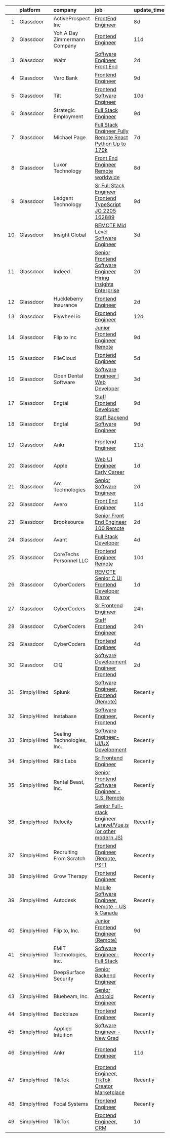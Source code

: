 

|    | platform    | company                         | job                                                                                                                                                                                                                                                                                                                                                                                                                                                                                                                                                                                                                                                                                                                                                                                                                                                                                                                                                                                                                                                                                                                                                                                                                                                                                                                                                                                                                                                                                      | update_time   | location                      |
|---:|:------------|:--------------------------------|:-----------------------------------------------------------------------------------------------------------------------------------------------------------------------------------------------------------------------------------------------------------------------------------------------------------------------------------------------------------------------------------------------------------------------------------------------------------------------------------------------------------------------------------------------------------------------------------------------------------------------------------------------------------------------------------------------------------------------------------------------------------------------------------------------------------------------------------------------------------------------------------------------------------------------------------------------------------------------------------------------------------------------------------------------------------------------------------------------------------------------------------------------------------------------------------------------------------------------------------------------------------------------------------------------------------------------------------------------------------------------------------------------------------------------------------------------------------------------------------------|:--------------|:------------------------------|
|  1 | Glassdoor   | ActiveProspect  Inc             | [FrontEnd Engineer](https://www.glassdoor.com/partner/jobListing.htm?pos=123&ao=1136043&s=58&guid=0000018132a50777b9035353844ac6fc&src=GD_JOB_AD&t=SR&vt=w&ea=1&cs=1_63c191d3&cb=1654412085570&jobListingId=1007899685106&jrtk=3-0-1g4paa1tbq0vn801-1g4paa1tphara800-59c02ae1c22f33f2-)                                                                                                                                                                                                                                                                                                                                                                                                                                                                                                                                                                                                                                                                                                                                                                                                                                                                                                                                                                                                                                                                                                                                                                                                  | 8d            | Remote                        |
|  2 | Glassdoor   | Yoh  A Day   Zimmermann Company | [Frontend Engineer](https://www.glassdoor.com/partner/jobListing.htm?pos=101&ao=1110586&s=58&guid=0000018132a50777b9035353844ac6fc&src=GD_JOB_AD&t=SR&vt=w&cs=1_a675b6d8&cb=1654412085566&jobListingId=1007890410247&cpc=EE119509A2DB00C7&jrtk=3-0-1g4paa1tbq0vn801-1g4paa1tphara800-cdabd7b5c9443b8c--6NYlbfkN0Ae6Qmv8rNb3d5rEsMPL_plhvilYeiJERi7JqghURwQ9XIhdLOjSjG7egc3uUstyCQYzHEQ5XmtNPtWnHS-asC21DlRgbV0mfrWq-U4I-NuPwf3H6EpQw8Wk7_29akaQ8Ycb4XCRI4oPKsQ3ZMvKwgCh0ZVHEcCv2RFs6UWMowc21TUomQfA4z8VHmRaYVejvx3HHrS9REA4DFt7wXKnLY63aBo633BdbA2pOp2449_mCyTuaIJky6667O3AcssFRu0HZkPqqwLEXz1rnxjjvtyNn-quYMXgUsQT2xHqVUqBhLkD-J4aCXm03bXG8abozVrQ8LUPJ-3-4hXMrq8jRnve8AUla57i2CDkYAIRVJyQBkrYlE7jKbQOCQs_4i-ZXWzpMPK0lU09EAfL959wD0JUG8yaXOI61Xef-3Y-vFmyL6OnY3N4FfMrAj8QznO5jv6fvS905WXPLJ0xunhGhC9ySmggEz6WIc-DKFQex61os_DyZQAEu5-)                                                                                                                                                                                                                                                                                                                                                                                                                                                                                                                                                                                                                                                  | 11d           | Mountain View, CA             |
|  3 | Glassdoor   | Waitr                           | [Software Engineer  Front End ](https://www.glassdoor.com/partner/jobListing.htm?pos=130&ao=1136043&s=58&guid=0000018132a50777b9035353844ac6fc&src=GD_JOB_AD&t=SR&vt=w&ea=1&cs=1_93242fbc&cb=1654412085571&jobListingId=1007914488745&jrtk=3-0-1g4paa1tbq0vn801-1g4paa1tphara800-fdf0c87488e604a0-)                                                                                                                                                                                                                                                                                                                                                                                                                                                                                                                                                                                                                                                                                                                                                                                                                                                                                                                                                                                                                                                                                                                                                                                      | 2d            | Remote                        |
|  4 | Glassdoor   | Varo Bank                       | [Frontend Engineer](https://www.glassdoor.com/partner/jobListing.htm?pos=125&ao=1136043&s=58&guid=0000018132a50777b9035353844ac6fc&src=GD_JOB_AD&t=SR&vt=w&ea=1&cs=1_3b1729c1&cb=1654412085570&jobListingId=1007896005203&jrtk=3-0-1g4paa1tbq0vn801-1g4paa1tphara800-4d8f868726e6cd9f-)                                                                                                                                                                                                                                                                                                                                                                                                                                                                                                                                                                                                                                                                                                                                                                                                                                                                                                                                                                                                                                                                                                                                                                                                  | 9d            | Remote                        |
|  5 | Glassdoor   | Tilt                            | [Frontend Software Engineer](https://www.glassdoor.com/partner/jobListing.htm?pos=128&ao=1136043&s=58&guid=0000018132a50777b9035353844ac6fc&src=GD_JOB_AD&t=SR&vt=w&cs=1_af6506a0&cb=1654412085570&jobListingId=1007892621035&jrtk=3-0-1g4paa1tbq0vn801-1g4paa1tphara800-593c57b0de57d19d-)                                                                                                                                                                                                                                                                                                                                                                                                                                                                                                                                                                                                                                                                                                                                                                                                                                                                                                                                                                                                                                                                                                                                                                                              | 10d           | Remote                        |
|  6 | Glassdoor   | Strategic Employment            | [Full Stack Engineer](https://www.glassdoor.com/partner/jobListing.htm?pos=104&ao=1110586&s=58&guid=0000018132a50777b9035353844ac6fc&src=GD_JOB_AD&t=SR&vt=w&ea=1&cs=1_76a21afb&cb=1654412085567&jobListingId=1007895992253&cpc=9952A63AB06E78AD&jrtk=3-0-1g4paa1tbq0vn801-1g4paa1tphara800-ecacca16d95da1c8--6NYlbfkN0AmJvK-kzliX9ngpBL6C213C44xp_nCN00t5xNVdbFNqFD-6lPxeDr1CCZGNGSSTfZLXzl6qaAAQqwYqV6VaInT1fjRTsOP0Mc7VVQVUiQQCaqccLytBdZxqL6aMFB75TI-BtHDW1Anrf02MbKSmcnxepHkok4tx9ZawU76FUTGug8NTzBmw5HJx9XiDKoir48OU2C4jxOhLGPuitKQ0W2ZK4r1BHLXnnyJzIiL2OY-xYUZULvLJTyBPEaFAsjyAYHFU1PaMnraH_Spdw-rHn9OuaULc9hhhqJ_1uxtLYbYyeJ4HJAzplRyuRDVcS5W3wxA0bm5zwP_cC0nvXQ5PY-z6xZVPXMJGio1woschxzw4IQmoZeO3NT4awx18Fpmx0h45t-aC0FNoJrCl7kbQ4nKSVXS1TSCSKFStwMul4dDEQ9ZmpH6mzINfbVmj4IOGwIBB7cVej-HBIlvm5b556L1smfOT09_eaFJuZEcGR3sG0KVBxCKnHyaoH7tTfQ45CM%3D)                                                                                                                                                                                                                                                                                                                                                                                                                                                                                                                                                                                                                             | 9d            | Remote                        |
|  7 | Glassdoor   | Michael Page                    | [Full Stack Engineer  Fully Remote  React  Python  Up to  170k](https://www.glassdoor.com/partner/jobListing.htm?pos=114&ao=1110586&s=58&guid=0000018132a50777b9035353844ac6fc&src=GD_JOB_AD&t=SR&vt=w&ea=1&cs=1_8dce79cb&cb=1654412085569&jobListingId=1007899981234&cpc=0FE1F5EA2BC84A01&jrtk=3-0-1g4paa1tbq0vn801-1g4paa1tphara800-b008be55463bacb6--6NYlbfkN0BR3ykMnr3Vw97HK5IC0i9Uo32NXohanwqRY-CI8z69bl4xOa6Yve6w4x8Rf9t5B-WHKRUwFrZP8kf2LPhBvH19HV42Nelh5cGjaLzDpXYVe7vIJHq4xWiibON2I9ff30cY7GkCr0B969F9Acq51ieezDn43Sdu6oGL1Z0ggcorr0AjFDqai95txj3wlPP24mCGSRkg_fpfaNxs6PSLO3f-IkUeCCmvFqeFmNiu8stzKZRDdQufrU8Cgy6iFSn-66Q8DxWtTexYgstOXnmaZvvvFKrFlbo6MCyCwu74GK4UBWkPoQfGvEG9vA6tfnfLKuw1zX5lr3s7udRGkVVZ4-JrxsegkmW0Yiaid_O7ZNbvvi0EIj49ndJw9WFvVFTEudNS310wXtakluPadXOw5lPU-GQhCq1x_cGGCvkjCM1txK0D8CN74BBy_zsV8le4ooa2gAHg9cWvI2LpVe2KQWrOqK3LFozprJ1-zPizDED5UURgj-vSnMtZrJBQC_HZ53cYf-gaO41kscWqFBGA4v7pcJ1FB_oBYpZXq7N0lRoe97n50Q63z5kwXMoggLPOsb8oVCceDoASsUTtQekYSknLPTXR5zlkGpSgHPDkOl_6j-krUbnxCJ8o2cTaKagq_cM-ymqtS3y1G23q8UUJvTBGqAIeNTaxFk-vnG7hT_Ao_1y3UT_ePF_VC6MK0VZhSC4uVhVzsQrbzqghrWbIDYmfQhgaKq0G_j68DLSIN0WOFZIn4cz9bPtPlu6JbQq3ZYoe4Skga5b1Y7GfF2pkSU2-Tx3DPJYfg1ibNDIXyiscL9i1GZ_wEEs3BrSeDRgh0XSSEKLFm4IILOyigAMJ58_HJV2L51_XwXnqWP22FC-TsSedSSx_KiO3-s_kFxWB_UC3l4DAi86EAoWt9nW6uZYJ6HxabnuovThCdv4DttMH7uQnT4YAmzyWkcHT7iw_lgv5omKeDZNCc5q8j_S28-6NF4ZCztym6fr239kAK_de11dQneksBUp2oyiM6pj_1izX59pkpmDtXEHZNwb3A7SQ1xjVgeO95ivd-i58suL_zr8Jp0fvdZq-) | 7d            | Boston, MA                    |
|  8 | Glassdoor   | Luxor Technology                | [Front End Engineer   Remote  worldwide](https://www.glassdoor.com/partner/jobListing.htm?pos=120&ao=1110586&s=58&guid=0000018132a50777b9035353844ac6fc&src=GD_JOB_AD&t=SR&vt=w&cs=1_6480198a&cb=1654412085569&jobListingId=1007898706768&cpc=6FC5BA77C9A4CD78&jrtk=3-0-1g4paa1tbq0vn801-1g4paa1tphara800-af3b78477e6e415b--6NYlbfkN0D0ff9e8Lfwlpl5zGbQmpn59AL71QmFd7VKOAnfyjZzp5sdngV8WPgYe0dov1m7Y2nfEVCrpCjpGuCp4eKgFjJKcoPv41YVYhFHLjqkSdSVmmxNGh2NdIIKiCw2BP_SGfqc7-j1JAK-DGW-Om4kuJ-zYKL121U6U2Ooeo6zoHauLvNC4N9EJ-Gqj44nT4o1qQxetDonbPb94t1ntO-i52u0iTb62xRHw4YKAneCCYXDU25WM13wbvBUgHgQDAI6Ttfm8-Y6F2A-mc4O1oOTWmG0ayyoMXoJ13QNkg0OeGkTv8mmjmINXIPg21RstcnyUwtX9GrPV6MLpwvofM9ma7R7G-k4AxRIQCRANZXzgZ6AR-JSqCEWNiqtWrhTyrzHXNW4E-e_NHpKwqL2EIHV9OoHrOd7l9HCjXKzG0hLFDp1aNrGex-ppYR-SWv1B2TvHKrj3PJAJ_OyPcs5e98guFrNUX97F4sOcP8%3D)                                                                                                                                                                                                                                                                                                                                                                                                                                                                                                                                                                                                                                               | 8d            | Seattle, WA                   |
|  9 | Glassdoor   | Ledgent Technology              | [Sr Full Stack Engineer   Frontend   TypeScript    JO 2205 162889 ](https://www.glassdoor.com/partner/jobListing.htm?pos=117&ao=1110586&s=58&guid=0000018132a50777b9035353844ac6fc&src=GD_JOB_AD&t=SR&vt=w&cs=1_1dcccb79&cb=1654412085569&jobListingId=1007896019402&cpc=FD1C1DA32C38CFA7&jrtk=3-0-1g4paa1tbq0vn801-1g4paa1tphara800-0094c492417deb93--6NYlbfkN0BhfrGGbcblirJ0_oD-V1jJ9SBvie1turFDKTAe6KCgNxcglQf_GDNs19Mxti6n_SomZBeVtJLAEyB-LXZLMRP-gruAUIwUdkPDU_9rSi1DZjgkrp4fVR2uFb_h6dHEwpuGP8p1TyvVAzfUG-2L5cPLVoqCJx7VsvOFmqDODnaKz-hCEU6Kw0RTEv6RKe2TbeaRx5w4XFWTyOv1-AJk-cr2bAcLYu9xve779Fb1_1SvHo99BEYzfqw8MK9hiGjAPSPrO7xLQcWSgoo275pWGcDye-AoJDtHaPYVa5jShZ7AD12jkGljpQ4zBs2zJTTGISHIIXxJSQjQ0bDsZntZMi6uJl7uUMgMbrX_IjNYNItrBAGob8lgRAPdwR6pfppjRrfCC9fV00IAp5IouRNNsMQz24diyCbEuWS2U9NgTzBjvW9pifJtnzFuRTEzBWWLo1OSEwvMVg8Ny9BHsEmxNKjYxrCzPj-vKHi3ukjNunX2SOiJREK_jJPh-A9KoUJcwYhKt5hCxBYta9Lu51ItAh55fKB-z-DyVl5PXGrtaeG9YSZc5nWW6mk-HV1ds1MjYp3-UP4JAL3UD9fGbTjCbvQkvwjB5Ha6-CHzTH8Gs5NBdSh9pOe4m7IsycQYe4EgmWuT7hrLtRecnRIb3GGWbMdHh6JzHpCX-cn355KtVK3nZcQa1z8jUnlkZl0jUpln3_A%3D)                                                                                                                                                                                                                                                                                                                                                                                    | 9d            | Irvine, CA                    |
| 10 | Glassdoor   | Insight Global                  | [REMOTE Mid Level Software Engineer](https://www.glassdoor.com/partner/jobListing.htm?pos=118&ao=1110586&s=58&guid=0000018132a50777b9035353844ac6fc&src=GD_JOB_AD&t=SR&vt=w&ea=1&cs=1_ca3d1fc0&cb=1654412085569&jobListingId=1007909331941&cpc=AC285F3A3ECA6BB0&jrtk=3-0-1g4paa1tbq0vn801-1g4paa1tphara800-b7dd984bd5d48eb8--6NYlbfkN0BKkHZu3wF05EeDimN_p6sYpKCMArvwa95YdH7UpkaBCu2g2OpkFKmYupHC6ru09IPJgEHFCM_7Tw_kgeU_8LG6BepXXt1tFqippS0sYcPdR-KwhWpfsqmKO9yAYNVE3UM1rnue--B4BzP4NusXAOzDvaCcUtMuuFHAkuIEOnoPNtGuOJQclWXUXrumHWL84PGOC6CZdADwN92Mlb7BFckL0EmqqH_CWWA-pRAvIlO22_6_8iCNXMVrc8MQmATPSuxELqxpSrQAZ3e7ylO9A-ft5SHV5sRIvE_TN-T3ee1XJqsVvSPDUtxGH5tzj3R3Ry12KltwLrBqM2_HbMBvQ2IdB0A1F7ZySnP5MuOEpzk6is51V7KK1fjlwK3j3QanfpH--fB-xLWQL4nX5EqEicldAp8JPi9A7sVEPw9UMvtmwJ1TES0c1RfC_7vHH4st4-kPkvUcDJZfwtTLWY2uPaynU3kYpqm1dq58V7oGgnsleXqh0Hr74zOPGWPFPnc8q3mIzfNxwFew9w%3D%3D)                                                                                                                                                                                                                                                                                                                                                                                                                                                                                                                                                                                                | 3d            | Remote                        |
| 11 | Glassdoor   | Indeed                          | [Senior Frontend Software Engineer  Hiring Insights   Enterprise](https://www.glassdoor.com/partner/jobListing.htm?pos=102&ao=1110586&s=58&guid=0000018132a50777b9035353844ac6fc&src=GD_JOB_AD&t=SR&vt=w&cs=1_2be4eec9&cb=1654412085567&jobListingId=1007914193710&cpc=C17E88BEEFAF6676&jrtk=3-0-1g4paa1tbq0vn801-1g4paa1tphara800-601967a0fedcf26a--6NYlbfkN0CiRNM7CVr8YueLFKlzwbFWI0o7IjV438l4sVrvKZ0flpURU_mqoI8E-VxPfg2eTCEQlqrYmweRB2nUyRnuyR_4Gn6Njfq7Uqo_33Yj0AaxlrpcFhRKm3ToVP4-MF4tKya9NymsEtKgcLSyuoTgUi5GZrXg52C7BV4cjBj5B3fUs05hCnLIqO4PL24g8n7ySd79sngSKr8lCNI0w0hAmdzRf68Is4C2ZiG7o-5U-KIV99k4yFJd5EMf8UDhMmLCx62vuawWmauJP4N1PG6qJAzyRU3B5XexwswA1CFZPpQkO928iADTYLumH645Lx2NbO99CpQ8nGbOY95KGA7hpfrGZS7cOP_pA626zv_QWQ1wJSLpnGWley81BcVe0N374l2j4Oc54IIUAFwVYOA_ZuILbK3WWzPhZr2iGVjYJf0aH7z-IkXxSsDXzCRYN-S7TVk1hVTH14s7_wK-YxJXFGv8bV0FEzdS1uS4XlZVcFOWUwiBHyCXXmrwkZ21nqtBu1NkiB7EnBGstVqN6fjmcPeu)                                                                                                                                                                                                                                                                                                                                                                                                                                                                                                                                                                    | 2d            | Austin, TX                    |
| 12 | Glassdoor   | Huckleberry Insurance           | [Frontend Engineer](https://www.glassdoor.com/partner/jobListing.htm?pos=129&ao=1136043&s=58&guid=0000018132a50777b9035353844ac6fc&src=GD_JOB_AD&t=SR&vt=w&cs=1_7aac26ed&cb=1654412085570&jobListingId=1007912993502&jrtk=3-0-1g4paa1tbq0vn801-1g4paa1tphara800-f336af2a8b4c4b0f-)                                                                                                                                                                                                                                                                                                                                                                                                                                                                                                                                                                                                                                                                                                                                                                                                                                                                                                                                                                                                                                                                                                                                                                                                       | 2d            | Remote                        |
| 13 | Glassdoor   | Flywheel io                     | [Frontend Engineer](https://www.glassdoor.com/partner/jobListing.htm?pos=124&ao=1136043&s=58&guid=0000018132a50777b9035353844ac6fc&src=GD_JOB_AD&t=SR&vt=w&cs=1_68fd8d2d&cb=1654412085570&jobListingId=1007887127689&jrtk=3-0-1g4paa1tbq0vn801-1g4paa1tphara800-f27308d8f14feb74-)                                                                                                                                                                                                                                                                                                                                                                                                                                                                                                                                                                                                                                                                                                                                                                                                                                                                                                                                                                                                                                                                                                                                                                                                       | 12d           | Remote                        |
| 14 | Glassdoor   | Flip to  Inc                    | [Junior Frontend Engineer  Remote ](https://www.glassdoor.com/partner/jobListing.htm?pos=121&ao=1136043&s=58&guid=0000018132a50777b9035353844ac6fc&src=GD_JOB_AD&t=SR&vt=w&ea=1&cs=1_50d1aa84&cb=1654412085569&jobListingId=1007894972720&jrtk=3-0-1g4paa1tbq0vn801-1g4paa1tphara800-e803ee86b04695fd-)                                                                                                                                                                                                                                                                                                                                                                                                                                                                                                                                                                                                                                                                                                                                                                                                                                                                                                                                                                                                                                                                                                                                                                                  | 9d            | Remote                        |
| 15 | Glassdoor   | FileCloud                       | [Frontend Engineer](https://www.glassdoor.com/partner/jobListing.htm?pos=122&ao=1136043&s=58&guid=0000018132a50777b9035353844ac6fc&src=GD_JOB_AD&t=SR&vt=w&cs=1_6671c03f&cb=1654412085569&jobListingId=1007903863705&jrtk=3-0-1g4paa1tbq0vn801-1g4paa1tphara800-99bd0a61732e32d1-)                                                                                                                                                                                                                                                                                                                                                                                                                                                                                                                                                                                                                                                                                                                                                                                                                                                                                                                                                                                                                                                                                                                                                                                                       | 5d            | Remote                        |
| 16 | Glassdoor   | Open Dental Software            | [Software Engineer I  Web Developer ](https://www.glassdoor.com/partner/jobListing.htm?pos=103&ao=1110586&s=58&guid=0000018132a50777b9035353844ac6fc&src=GD_JOB_AD&t=SR&vt=w&ea=1&cs=1_35adc4c7&cb=1654412085567&jobListingId=1007910261628&cpc=03F67E1B243A1AE3&jrtk=3-0-1g4paa1tbq0vn801-1g4paa1tphara800-3046ef358605a70d--6NYlbfkN0AKPWZsiSsGVsCbCuz671PqLeCoc4zvkJCuGTk5psuLhbXQg7Ab3wQSXKtb550zzmgEhYvg6VpgsnDDp4ArxACBJSC6qIJmB2VJKHffYwefpDfkP0m-70mLLPj9mrJ64nSV3_vKK5eTK5uySR6I_9A5mlbyZ4PQ6rk1jvGrPZlC7AJ8hBzQZSey7wicwAk8_ggg-ZIoZJWN33Sl-CEs9uFATEqy1VVueNz6EK_siaWYF5yoikj5yF6WqUe4d6IJ1OlJH-IfsCyb5oJGsmvxwQ4EPfy4VP4Zwcae1nBWQk94Ij1tyzIJNQQkYei5mEcu3L49h8Cb5otbJTcgvnen_Eh8c5-wgTI4EjDRZ71FlY6S_LVc-KVJ1qz_iAnkeTFqsqaHMz8yAeD32DZBOQioBE3iXUJiVkh9D8uhwHWhvE7GAJBluuw-ii-fnOC-vPSeKzfl1de6_pwOiuNFyH6NEEOmeMYkGU8yHtj5TuLuGr1ptjPI_tSuTRyP4AFfNeSfXDus6_cOdHyxG_5S2CL0AWqaYrFmorNyN8s%3D)                                                                                                                                                                                                                                                                                                                                                                                                                                                                                                                                                                             | 3d            | Salem, OR                     |
| 17 | Glassdoor   | Engtal                          | [Staff Frontend Developer](https://www.glassdoor.com/partner/jobListing.htm?pos=113&ao=1110586&s=58&guid=0000018132a50777b9035353844ac6fc&src=GD_JOB_AD&t=SR&vt=w&ea=1&cs=1_e334a3da&cb=1654412085569&jobListingId=1007895583732&cpc=C4A69CCDBB3B9599&jrtk=3-0-1g4paa1tbq0vn801-1g4paa1tphara800-07e1ce09b08593ae--6NYlbfkN0B7Z8t6fEMDh_BTkcJVPNJicKvZQEBTy5HSwyHa20ewqmyfWNXjNsfvmtdqiCQm-ExqX95UGlPwKTpQByrq7gZYB3yl5xrtdWHE9GhcZz4BjYdyMuZLIDpG0991FBHeGVzBpFBwXN5c4zAe8b47hbNNlEN-vu4PMMIP9z8YjrxI4vIwUZWKRKGLwlaQ3_gaVEb7RJVVva7Dq6pWP6H6jnhLVFhFGx3BRqYz6CbR4r3oGn30AIqn-iGiaS5iyhf41jKwm6leCbbSuPOvVXSNZTrTyqXvG2CHRQYL9GdqN9lberJnzAbSALAXAv4bw6-8PoR6z-j3--DmMhlOnlzvUOkPh_e-RwlKwNwO7tC8r_Yd5pubEqvkEYBzEcLcXtb5M9tDO76YKFMmC4HywFwksoKSKHBqjAyGbiHwDrzED2dK7u_ZWomjsFVcXPWQMITI7hbmZaClxhwkKQpNxJYtjaLl9lxl0doCqWiNAdfjcfADpPNkTGXMaXM4GKhvxt9W2i8%3D)                                                                                                                                                                                                                                                                                                                                                                                                                                                                                                                                                                                                                        | 9d            | Remote                        |
| 18 | Glassdoor   | Engtal                          | [Staff Backend Software Engineer](https://www.glassdoor.com/partner/jobListing.htm?pos=115&ao=1110586&s=58&guid=0000018132a50777b9035353844ac6fc&src=GD_JOB_AD&t=SR&vt=w&ea=1&cs=1_76b1c25f&cb=1654412085569&jobListingId=1007896431507&cpc=1CBFC3E34E2A31FF&jrtk=3-0-1g4paa1tbq0vn801-1g4paa1tphara800-5b6c26e44825e38b--6NYlbfkN0B7Z8t6fEMDh_BTkcJVPNJicKvZQEBTy5HSwyHa20ewqmyfWNXjNsfvmtdqiCQm-EwqN_oxMGLMFKmjnUsA6YTTjve82gYVn__EcXvIBcvrEs_plV7NhLTGNaEiumxPxCs32U_tkGkH3DrKds7Ehjyuqv9BxTaR0tut7YsidhuezWmS9eND00yOj5cPTp0R9HwOGN9269cAI1LspPREzs9JRxIt5miTZIejiU18UBLURI8eqNaC59rNJ05tXaj7NPiTG2aDXaqYj-TlXlvMa7y2pKNs_U0lFPg7xmYxV8sZG9ZjlaNWL8sYqV4BOmmRQZbX5WMN9Wy_womjCzEr1gAWs58RSy8dF3xOVUoZ_fl0s2_nojH7oHUd51SSvpsvShIv9pvssgpRBpjHH2QEO7pXOb7Q42bG_7NVH7HcPDp94Qu55CJ0N2OQ9R7TCb_0iIBbGunR_BaFIXsIhmE6m5SZ_huHNvdkJbIp3UPOR-KqeAlmx0SPViIyqiVpZOanvLr-2FyKuNt7UWksKTD-934E)                                                                                                                                                                                                                                                                                                                                                                                                                                                                                                                                                                                               | 9d            | Remote                        |
| 19 | Glassdoor   | Ankr                            | [Frontend Engineer](https://www.glassdoor.com/partner/jobListing.htm?pos=127&ao=1136043&s=58&guid=0000018132a50777b9035353844ac6fc&src=GD_JOB_AD&t=SR&vt=w&ea=1&cs=1_243bc118&cb=1654412085570&jobListingId=1007889448343&jrtk=3-0-1g4paa1tbq0vn801-1g4paa1tphara800-18b0520fa5eb7d37-)                                                                                                                                                                                                                                                                                                                                                                                                                                                                                                                                                                                                                                                                                                                                                                                                                                                                                                                                                                                                                                                                                                                                                                                                  | 11d           | San Francisco, CA             |
| 20 | Glassdoor   | Apple                           | [Web UI Engineer  Early Career ](https://www.glassdoor.com/partner/jobListing.htm?pos=108&ao=1110586&s=58&guid=0000018132a50777b9035353844ac6fc&src=GD_JOB_AD&t=SR&vt=w&cs=1_97131fec&cb=1654412085567&jobListingId=1007917012840&cpc=8795CF9063CD573D&jrtk=3-0-1g4paa1tbq0vn801-1g4paa1tphara800-19cee7da4693369c--6NYlbfkN0BvKrLyj5gPmtZO9T8euul8TCxuuKNOtzRJOomxnwSEodTz2Bc-sPZlADHp0xxmf8WtgwAMp1M4Ysvhsr1LqTslbraQiaMk1Xtvdy-eoP1oKfrYhU2ZdKatwvfBPVaLnEl9j2wfV9AESabOSyshZ_OCesIUMt-9m87aAvwtV2fN4YoDXk2J2gHqFPyq1gEKYaMh-1yt603mdLz7881vzLwXa6BgmNTnKj8VSLue10VfZaTeIdXrkzVOm7H333tgpk5Qd1-rI-71UsyjTl9Pw7-UBKL_nrl1fmMWMjLvDcJYCNGxQZggVWAJFTgsphqXMAxQmE8uYnZinSOpT4O5HnPCLcpk63-ZwIUaB_Hgl5GF_OAkQibOI4pDl2UyXN72Qxb8APCp-VzMGxt3yRMwI-Esi_vR5jaZ9qtZ1tVwvnN_dkvxHdV7RBeiao-y1PBY6f053_3JqPc4oTTO9UUWdDZJyfAt_l6LVyZThK300KAVrCxByJS_BT2MmbQAI4Ay3wwoHAK54ItxWUmVonOLGmFjMj9H7P-tHHp68pNovTsDoJ7Y8ivq3Q-3_MBE1cTL7GYgiOa6TDRcO2H1z-MX1ZA0cCrV4cjwsPXwyF1GKFJTC_mm70hdMpyk7BZmymW98cFaQN1EoJ6KB2p1C8s-OJzC5DFa1ZBlqPBJ9_YVA2FswH9LZugcL1-AnpDdi6bwNtHRjj_Q3V9CWN7NHe5XJjfQB1mEGs_VlV5vPJ3XgYxPnsARaeJ9LA7lpOSUgi323JCxHwntUn8lgC4RD-Dy7SWCXleBCfMenTFZqejeX8KU0RgSe_KsEi-TzlTPc4f7QOhnDkbXWhjbDIfcgiOm7WDhBx7yPcHXjERL232ro1gvxK6KiBjbEaDNTPms4HReUqgjkFZJpolkNfzMMY6csO7mVDbNtBTXag6gAySXv3wJ3MjsT5AkxvAv)                                                                                                                                                                     | 1d            | Austin, TX                    |
| 21 | Glassdoor   | Arc Technologies                | [Senior Software Engineer](https://www.glassdoor.com/partner/jobListing.htm?pos=105&ao=1110586&s=58&guid=0000018132a50777b9035353844ac6fc&src=GD_JOB_AD&t=SR&vt=w&ea=1&cs=1_571df171&cb=1654412085568&jobListingId=1007913229789&cpc=BA15C3E50D27FFE8&jrtk=3-0-1g4paa1tbq0vn801-1g4paa1tphara800-50d14b18835d4ede--6NYlbfkN0A67EbyqQZ2m7633xFuWhEzGHB4JWu7JYf7ZqKJexKnq5hPIj1Oka7zf-adMG80bIZZxahOKYoMEoYSq0PDDSuHg4lhhTuqHvqcS4NTcWtnZ_PlRjT1H1ACxBs4p5ZFluJuP9iS5Z3uHxO07ostjYhE6tOF1UYyWCoaCjuFDo5XD9aLMG0Np5v2tzbQIWXWwmaKhyHvEJ9zZBOPw_9dwoCdiVouFBH_TvimPRXVn7MkIMpLOe31ytDnkFjBlHAy24bGs-ADy14-89oA8Ek_Y3flByRgJeiVG1-vA43U8Ub3rxhgBTA2RlkrESJBaweZ55K_85MDpOk0anmTLg5ZguUlZ8uGeOgC6gI3rqqyx0C6Yj7IKAOrMEPy0vC95cCt6XsJx779VwA5MzfRKKiWc9dl8aAaMykldXLvhLmH1JtURW19SjjVzXnfG4GJQmndiPpSk7_LsQKDFUJVnZjIT1_fs7TVLabPIp3SaHDEMXFWq32_hQBsCLioS0P1bKewFjz0vNyfjrIVxQ%3D%3D)                                                                                                                                                                                                                                                                                                                                                                                                                                                                                                                                                                                                          | 2d            | Remote                        |
| 22 | Glassdoor   | Avero                           | [Front End Engineer](https://www.glassdoor.com/partner/jobListing.htm?pos=106&ao=1110586&s=58&guid=0000018132a50777b9035353844ac6fc&src=GD_JOB_AD&t=SR&vt=w&ea=1&cs=1_e568a259&cb=1654412085568&jobListingId=1007889206427&cpc=155EB9D5185558AF&jrtk=3-0-1g4paa1tbq0vn801-1g4paa1tphara800-4191c9525df1b341--6NYlbfkN0AA9chliNx5rWKKbiIv082fEm27pTRfVI6fXGU9QTVHsN3ALj3C8fadenqNp5BGkG9TDOdusQsVgW5FS1WaE0B9uhIRoAV7PIaGWyp2MR-oeiXIaiInV5V3EYJZiXV58rSlprSgflrl2uoGUIl4dnKugLoACecWXvC5-a1KTmzPlLL0NzKvnIcMTsusbuE5wY4v-6UkWkzVLy3k91jOvYLxUCJFnrDNNSTX-teDnxNoQr0w_ciAstfYFKJ2FbIn3k41wKFi3MTKttMI_PTmCAM3qlVOFAgQVyNXtOL5SLqsAkDkeROXEWLbKYHj5NEeNwkOGBpn5HY55qcblc5SEScu3EtAybipT5jRwSCl8RIhVSFReTmN5Ys-tcLd9tp6sxxvdMzgbv2_70u5rYAns1Kqhh2uvXHBrUtKNZNsPi77irHZJaKjdE5V--xarWODN-UhwvyHWvrifLF5tNX3pb3YBn0zUYpHjBizOWF9wwMthAj1eHu1hSH12ZfkI5ID42k%3D)                                                                                                                                                                                                                                                                                                                                                                                                                                                                                                                                                                                                                              | 11d           | Remote                        |
| 23 | Glassdoor   | Brooksource                     | [Senior Front End Engineer   100  Remote](https://www.glassdoor.com/partner/jobListing.htm?pos=107&ao=1110586&s=58&guid=0000018132a50777b9035353844ac6fc&src=GD_JOB_AD&t=SR&vt=w&ea=1&cs=1_bfeae057&cb=1654412085568&jobListingId=1007914319768&cpc=444700D72F2ECBCE&jrtk=3-0-1g4paa1tbq0vn801-1g4paa1tphara800-50b916ab330e7d87--6NYlbfkN0BhNN3PPgKPbTMZB0Y0J5JTZS3FnMM-ugqbblX4_m-srDJielPNCs_lvQXXEB0CV7N_8dtgsTLFHg7wSeyKtdDj0dJ0nf4e3ORb9hWFzDK4-hE0CQOLwVgBqBghsvEt73xk0bAEsCswHU0E4Y5ZSsdszkLCchol20ve18SWpkRYG0T7iKg_gDdfE0OncHW7-osQBYKXf7x7N4NG53bX2nmfXODvEA2HyFOqt24ImW6bOfV38G6e6ek0-D0LeRlQlyg9eqTYDWJJ4SDXNtQ3AlCccDpAaT4pK3AEP6cI3TOTGNZvLV-jpZtG5LVOJDUNGy0KEbTRmpDOMrFMEQ4JERBV8a_czwSywdQF3TNRMHEvwn5NlCLwe6MYQjdvtgAxdtGkoGQXSPjYmHp6RyLsDeQFzE3M48Gq4APXbXakoI3uPvkrFyxziIHPWiD0bCb08MZELuejAqWNG6Ao9AcF9i5BR7SAzE2ceeDJAhRGRPNNmwEl08x6Pke2WxRM3hdqoof25D3oyuiQ8ULlv0mddpBM)                                                                                                                                                                                                                                                                                                                                                                                                                                                                                                                                                                                       | 2d            | Remote                        |
| 24 | Glassdoor   | Avant                           | [Full Stack Developer](https://www.glassdoor.com/partner/jobListing.htm?pos=109&ao=1110586&s=58&guid=0000018132a50777b9035353844ac6fc&src=GD_JOB_AD&t=SR&vt=w&ea=1&cs=1_72ec2eef&cb=1654412085568&jobListingId=1007906357629&cpc=8795CF9063CD573D&jrtk=3-0-1g4paa1tbq0vn801-1g4paa1tphara800-acc705ed290351cb--6NYlbfkN0CZpqIKI17rmnMxlDxCB_pvW0EeGFzdeY_-PYIFBJLTKbPwcgo1WjOCDlf1aXx9n64--01vR6VxKZW6rCHR06IiogSAcB-9Pul-SYELIZ_BN8gz8szxqLUNlMyFeEEvre7VNcucvFn-7LA5t5mtSB0nMb6ktStJHftKroA2uObMa9b3OChB9f0oFr1GgB18Due0yz7Xf-fEoMcivFxoQ1vu_VfPdk8_kLMApnYvaYLrpVLgNpcU7MOSsuKfeUmWgh2biRzzzA3S2g6LYJZsc4vLcCnBK5GNVZT4LRXDOlrr9tKVd47eXVV2a7X9jBJlEjv02Q1ihjyxqEj6WEjGxdHrycMzT-wp42pYmeZeF1O0I78DXdDKB4rwriBkjV6hrgbphzzF3Ftvc2b5ZnEZma49CEEaJpP_RlJrNHtWwl3rqE_-ssFIoaGhBp3UFi3M98gsp3JLvj4Vm6994NA8UYr5T6rlk2dalHI76oU1Wn-Pq7SFPnwlyQVLzzhtcG9cNBuMXxZi0Q1M8w%3D%3D)                                                                                                                                                                                                                                                                                                                                                                                                                                                                                                                                                                                                              | 4d            | Remote                        |
| 25 | Glassdoor   | CoreTechs Personnel LLC         | [Frontend Engineer  Remote](https://www.glassdoor.com/partner/jobListing.htm?pos=110&ao=1110586&s=58&guid=0000018132a50777b9035353844ac6fc&src=GD_JOB_AD&t=SR&vt=w&ea=1&cs=1_fc420403&cb=1654412085568&jobListingId=1007892967207&cpc=334ABAF5D42DC775&jrtk=3-0-1g4paa1tbq0vn801-1g4paa1tphara800-ad0162175e5bbcfc--6NYlbfkN0DS-qNFXfGJbucVNqZuJyBAHUgn-Jk7BOIC44-eEj99OJbaIw5DPx7zYc0LJqAtR8Mo_W4iUOPyFLR9iTsxt24R0YbGm5j0VpqwZd_Z_Tj8ZMiDwohbuOgyARstNCkQCfmx2f0N248PvWgUEsI_B562hyelbfww3lt3iLp3lZ4qWTI3mobHhuIS7W6PNv_3QX0D19WLpHa3yzSa0TssHzG9Juh9yB27T0LWdHEOlj8KRDv2qhFQTJNqIWjn2nKxmLWpMLlcwJX8DEo9CCtvJa2JBHQvnAA4plc0yaAe1sbxGzhY4Nm4cKgqyCA_PpoH7uEC0Gd3aRDSA8Hz1AuKf7RxvPRUlPV4nKPbFrVwSqid6ntoICZOruYkxOptKPN-kEm4smwfezpPf1tXOmdP9kO90PAEmNzJLdYV6IG1jxR4TamHFF9ia4nm29FJ4g6pDdnssjaQvbBFT9RheQriUHE6cDSnblwEJJjFa0jpjSOaMIY--4TKq8ABx4fbi0RfM5iufsTUS6AW5A%3D%3D)                                                                                                                                                                                                                                                                                                                                                                                                                                                                                                                                                                                                         | 10d           | Remote                        |
| 26 | Glassdoor   | CyberCoders                     | [REMOTE Senior C  UI Frontend Developer   Blazor](https://www.glassdoor.com/partner/jobListing.htm?pos=119&ao=1110586&s=58&guid=0000018132a50777b9035353844ac6fc&src=GD_JOB_AD&t=SR&vt=w&ea=1&cs=1_2afd6982&cb=1654412085570&jobListingId=1007916565521&cpc=32EE424DE2B657EB&jrtk=3-0-1g4paa1tbq0vn801-1g4paa1tphara800-a05b4d9ea88f0dfc--6NYlbfkN0CpFJQzrgRR8WqXWK1qKKEqALWJw739KlKqr2H-MSI4eoBlI4EFrmor2FYZMP3muM2NZR54erBHcOFxcCaHLdsRwDKyGTaU_KSBz2hSePV2pwWchzxV8Yy8Xdc1xLxGldYdgCNBg3jmuEaEjyo2x9DlttM9Gve1vX1m9ScUurFMSRTB8EHpaEj2zF5bsDIaqYczEL9z2s3ZL9xsg8R-t2Hej3Kx_ZZ_5av22F4Zx8z5QcyRVT9qwklhG5omABefMlDE4dgh6EkW_waLFkQmRPlzCPQ9LoAIMiqB_9BOG6VctJlxUdTIaTVTezP-xoKHjl-M8nlb3ocs1eijCMoOP7R19wz0RSZS9yr9HeTecYBmswYeXHYMtwx8JiQ9NHy-CaoQ5KZfSlZc0uxekw6ONhgFpLhT7CbZ6laXUgz88n8_2L2ARKP5AMRGdKMIAslYEYp7WdruDRuIIntDObxBUXIWxWvIm2hw1-AoGKaWNn8X7FhEGvclpMLL-rO7v1wV4tUL15PeiWNWfwalQ6FjBJ7xil1KUswJ-Gf0bqLBlPxixgs5b3kdYTGybjJsg7z1YxafyDUg260tNm6O5cND-i0mAknlJII5s_I7kx-J15n_H_e0zWJa6sSYgAeEcnrrLPezZQ9UFpoInS5NmGq1S89r2ReYLP4H8wACb4jVrlC6qtL1nZ6NUJR2M8koptmsncQf2iNFvtJ7Dg2gYLNqd5JOuDTM1Vxr73KBc-rZkeWf9d8EkLtKK6zpRHBNpYs3z5MjbWnnC-9GNv1oX3n5BqnchNcq_d8LY-oBweexfBrHZg1Oow4m7MJqQFzEtD7zlkRhQwrWHw3CX2yIfgHKgfUU4M0mNkq-i_N-qAhtngzN7l3yFEFgmc0p0CvmLX7eC31f-6vCIkol7_AOZh94A8ylEG6zS3kCBEvcYgCDPY7clw0ENQpovvb7hybX9Y_7USZzuIsrts9zfk9actxO2XgLxDPbqOlwmro%3D)                                                                                                 | 1d            | Baltimore, MD                 |
| 27 | Glassdoor   | CyberCoders                     | [Sr  Frontend Engineer](https://www.glassdoor.com/partner/jobListing.htm?pos=116&ao=1110586&s=58&guid=0000018132a50777b9035353844ac6fc&src=GD_JOB_AD&t=SR&vt=w&ea=1&cs=1_b101ef4f&cb=1654412085569&jobListingId=1007917891589&cpc=3DB599BF2F4828F0&jrtk=3-0-1g4paa1tbq0vn801-1g4paa1tphara800-210dbf6de405e15a--6NYlbfkN0CpFJQzrgRR8WqXWK1qKKEqALWJw739KlKqr2H-MSI4eoBlI4EFrmor2FYZMP3muM2CC_ggt6sDmdCgkHTO6k6DPhKbho98_fUtsgLhjt3hFPMTDR6bWxhjOYb_tiyJ1brbkEAcQAcrO_szlTq8BhYiQWntKUM_K92YMVxEao9qp09jrvxcnWuyRjSJocH2mgVgGSkTQuS4V3BZvk82bjvwnWWBGDRWvlrfSnsBo1UlryqwmzAxwNAUIb9NbUvqhi7wubYnwMOSqIJuKNGAYd13RplFdaQBN_xnoCNMEn7U2G5-UKH4NqvItf7mVSsofJ7rMWUJTXt_DL2yRjZpx8BYST1pF-_TGU1NuSXErWMf5jU6SHtvqwYodk7AjEzc3Xlrx6kB7pstXUpV8tBn0HnFouvPcpRwd0Lj-qCEE9U3vBD2q_lQ67n_rLT2l71Iq2Ek8pnaQG1adpsoPw9BxhF7b0U82WGvTA66TVeWbHuGhRBpibAJx5Eyy1HZhM6lUj57tyYNIOqa1flNdSgo1miY6SDqxxv2Z_r68_tVQ1oVz0NkcLm3aYLPAnlD2HHPHPvpqevAXO7SkfnSs4RpK89wolsjXdv9WuU_S2Y7uQFUQVelDOlqCM2AWl14QnavnDlU11tt5AU8dXrd2sIW0IKrGOwi7xXFBhv3aCxfzGSiOK6xgaNMXxeK8jzEQ4bWjRRxcwFHUW0AAfP93eUsyxVEOugQ5dnYV1tAa8qfn1BFgQUn63P5oFuK57s_ocgH3nnLaR4OSpmbllVvvG7A4CjzP7rIzPK_wrsU1CzYpbp1ZYQneYI-Sk1QpXjKmNiAif5FAPG7G9Dh9cAFboYiLiN8TamurUbbzDHTqNfWj4_So3wUtXEIpuUggQo7ZlPXbYneVbLxykj3MuX_qEv8P9mvamqoBc7E62QrNUwU9-ibnTF4Ves0nSmX5tVvHyeg2el4lYHGsJOZnm1HWV-ZJVGHx5-ivMF_13M%3D)                                                                                                                           | 24h           | West Palm Beach, FL           |
| 28 | Glassdoor   | CyberCoders                     | [Staff Frontend Engineer](https://www.glassdoor.com/partner/jobListing.htm?pos=112&ao=1110586&s=58&guid=0000018132a50777b9035353844ac6fc&src=GD_JOB_AD&t=SR&vt=w&ea=1&cs=1_b881674a&cb=1654412085568&jobListingId=1007917891228&cpc=FAE5E775D180B2FB&jrtk=3-0-1g4paa1tbq0vn801-1g4paa1tphara800-c77cbfb083b2ab05--6NYlbfkN0CpFJQzrgRR8WqXWK1qKKEqALWJw739KlKqr2H-MSI4eoBlI4EFrmor2FYZMP3muM2CC_ggt6sDmf7xQ10-VvYeHN0cnPVG23NhyGOgtLTJ-6WlfcdD6FAmjX5QEVlwa4aPvIRdkm3tthTaTuS37RevYHjcEn1KBrVlfmv72M4rgkb_6hJcedBSvizGbnR0McIU4TTRXX2b0KbDmiHs2CO5uTxIfqlOwAjn-UIMcKli18zSONKpHesHtT-74_4Kz31xr2lom0KORL1EibeKCFbaBcFeJwPH9JLhB9MN_aqAJs79MTxzitUbASgzLvlh0dE_MXaBpkNvkFNX3Zqbh-zVbbTJFyS5nRyDPzYXs9-32tjdhvRHQjK4aDPLVhco91ZAioI_5PoSIrXKlh5zbx0OF9YIttce68JHZwqItqNJH_0ycIUglXBrUVBpSDfH934a4isqcCTvq-y0w38OeEGAW0k740g9Yw-98mDEstPNQlXbgUXX7lTECvRxVYOwHWeaRlDpLePyH9jyzBDFcTrCyGX_D80m4mVe7UWmvvQ68OHuyYpOTgI2iLKm-KqhFakUPjv-j4JjS6-mFEAw1b21lpl9BmrTc6XDBnY24DB8lxbf3s8Urhhh_FueijUOFSdyADd4R6RfCGf1Xg2AZISusNQz3sWBZHg4PGPpb4tDaJYK0teRd8ffH5JWBpFLap1hf-9a9ZPcrJH44mv5RZXDxgGpehETBGWmzP3uDGifdcuJMz5FPNt4JTqXd0ibpvro19Bn_2fY0M_b4dOcZfsIyFhsbdIoXAVK7Hv-qYgx-xFAVvZu8pL89o_FeVzTNWSPunA9CsJdL6fGI4zcEWSrRp9bh6iwZf0sHumhdKmp2dkqeEbfij6VcdYYyaEVHyJs4pMZ95YUtiPzO0_WBSAWBhvR_B2iz8nfOtCyC2EGyY5V6KgqH4SksrZl8qMV7JuTuLDvfIT_mU8jESDrjUPAHj4Xxd8F5vM%3D)                                                                                                                         | 24h           | Palo Alto, CA                 |
| 29 | Glassdoor   | CyberCoders                     | [Frontend Engineer](https://www.glassdoor.com/partner/jobListing.htm?pos=111&ao=1110586&s=58&guid=0000018132a50777b9035353844ac6fc&src=GD_JOB_AD&t=SR&vt=w&ea=1&cs=1_7ab974cb&cb=1654412085568&jobListingId=1007906264010&cpc=3DB599BF2F4828F0&jrtk=3-0-1g4paa1tbq0vn801-1g4paa1tphara800-f1e839bfb9aa02d8--6NYlbfkN0CpFJQzrgRR8WqXWK1qKKEqALWJw739KlKqr2H-MSI4eoBlI4EFrmor2FYZMP3muM03Um5swKT2wHyDXEep6Bj-XgSM5aIPIcY4naz_XUkdwgqGXL5Oajp3jeGFDlLUONUnEq2T8RR2HfoZaDH0b9qi3vWv1ZtBn2XSGsX_26FYQa4c8be5hByxQBg9jCjr5-5EMoiD81yivbioZra5XI5FGdpijdJJtYv6akmFma3Y98N_kLpzHBw4291qvudcqpiwRVLgP03J8v1NHkpd-oLbdyzhweRW8CFs-Ja0CaIvTHiheEWvEOqk4kZ1EWOz-ljj4gk4hftW9CQ7_5JZ2YaYRzMFDpp1Wb7_SwlVodrCCEkEo0Wb0pq_EyTJ7pJYuzvm07obOTm7v-AWtcgT4Kr2X4zm99QMfxddFft31eVgzUbbFAPcyHH5vxZxG6_Udbi70gzxdnhNmbVTEf_uS5RHXdcj8dzUr4ddvJcdmmcSQbfmpO0MoSrHKXXog0UlgrpSy7pmgp3al9RPzvV0F41upsdB8zrXuCuacSuHvtXtrIxSZBdYO6Ef-3Z6hA-KlI-d-rE89BH3tnt1k0HLeTNnt6UtbTBXnPkkko-rvA2Ww0XyjXLoGSwIZX-bZFtJp8iscGuKj0nDyGe7SOF-Ivjk_UZ2nv8MteATm42ZPH8l8BRTpxknaEBNOpPfLqPUa-8Ya6Nqy9vmUHDDacPaf2n97FTrfubLP9MYuFf6MzwAkfsObIDr7xccara2szm3pmyixMkiqctXWUXFdWphz_tCdwvKs4c-lKhYr_uFQWhxMIg-wBKGkKl0arNQfcc8wHbxloLbi40cG94f9JxLOg9EVVtQfU1VlQ5sFPzIzNCVJtaFXXBGXHafCv197rWJ14CalwDexPWjJjt6h7mDQdXbqO11afv3afrp3M87rASaD5Tym0f2vu3OL5H56JOP6cMGGg6Q7-NTSG0IswMh4VCYEFtMllPI2lM%3D)                                                                                                                               | 4d            | Boston, MA                    |
| 30 | Glassdoor   | CIQ                             | [Software Development Engineer   Frontend](https://www.glassdoor.com/partner/jobListing.htm?pos=126&ao=1136043&s=58&guid=0000018132a50777b9035353844ac6fc&src=GD_JOB_AD&t=SR&vt=w&ea=1&cs=1_109e6718&cb=1654412085570&jobListingId=1007914016150&jrtk=3-0-1g4paa1tbq0vn801-1g4paa1tphara800-92e1b3c305a31be3-)                                                                                                                                                                                                                                                                                                                                                                                                                                                                                                                                                                                                                                                                                                                                                                                                                                                                                                                                                                                                                                                                                                                                                                           | 2d            | Remote                        |
| 31 | SimplyHired | Splunk                          | [Software Engineer, Frontend (Remote)](https://www.simplyhired.com/job/46T-ysthL27Hig0H2xV9KCMsD2teem4h-jsTIAw3O9B41IBzFoKhCA?q=frontend+engineer)                                                                                                                                                                                                                                                                                                                                                                                                                                                                                                                                                                                                                                                                                                                                                                                                                                                                                                                                                                                                                                                                                                                                                                                                                                                                                                                                       | Recently      | San Jose, CA +5 locations     |
| 32 | SimplyHired | Instabase                       | [Software Engineer, Frontend](https://www.simplyhired.com/job/BB5IzLoB9OnQQThrIERW3Vl22XwAWxFltka3Q6xTHzf6qialty1zww?q=frontend+engineer)                                                                                                                                                                                                                                                                                                                                                                                                                                                                                                                                                                                                                                                                                                                                                                                                                                                                                                                                                                                                                                                                                                                                                                                                                                                                                                                                                | Recently      | Menlo Park, CA +1 location    |
| 33 | SimplyHired | Sealing Technologies, Inc.      | [Software Engineer-UI/UX Development](https://www.simplyhired.com/job/vNACE1WH3tAi9hnRHqfJE4kw9AzQg3WIrURt4mX8yJInc3wsiG7Spw?q=frontend+engineer)                                                                                                                                                                                                                                                                                                                                                                                                                                                                                                                                                                                                                                                                                                                                                                                                                                                                                                                                                                                                                                                                                                                                                                                                                                                                                                                                        | Recently      | Columbia, MD                  |
| 34 | SimplyHired | Riiid Labs                      | [Sr Frontend Engineer](https://www.simplyhired.com/job/tLMu2mnc243Y34Uiozd8Rb1klbgrzHppTQ-jZAUeMUoTwEPLgrW-sA?q=frontend+engineer)                                                                                                                                                                                                                                                                                                                                                                                                                                                                                                                                                                                                                                                                                                                                                                                                                                                                                                                                                                                                                                                                                                                                                                                                                                                                                                                                                       | Recently      | Mountain View, CA             |
| 35 | SimplyHired | Rental Beast, Inc.              | [Senior Frontend Software Engineer - U.S. Remote](https://www.simplyhired.com/job/kNnmy8ofvGONxYyr5XhbE861d1gHKAz1TCem66fnxwXgwzVvfhFW1g?q=frontend+engineer)                                                                                                                                                                                                                                                                                                                                                                                                                                                                                                                                                                                                                                                                                                                                                                                                                                                                                                                                                                                                                                                                                                                                                                                                                                                                                                                            | Recently      | Remote                        |
| 36 | SimplyHired | Relocity                        | [Senior Full-stack Engineer Laravel/Vue.js (or other modern JS)](https://www.simplyhired.com/job/-SAsY1wuQiQcKEebvZI8zdb9254WFcwWQRKsqHO2U9DxLDMEMUe6zg?q=frontend+engineer)                                                                                                                                                                                                                                                                                                                                                                                                                                                                                                                                                                                                                                                                                                                                                                                                                                                                                                                                                                                                                                                                                                                                                                                                                                                                                                             | Recently      | Los Angeles, CA               |
| 37 | SimplyHired | Recruiting From Scratch         | [Frontend Engineer (Remote, PST)](https://www.simplyhired.com/job/U81JgEL10--ob2v6UNZ0wmm_yb6XJTqcm1AkISPJFBYKr1e2B81YkA?q=frontend+engineer)                                                                                                                                                                                                                                                                                                                                                                                                                                                                                                                                                                                                                                                                                                                                                                                                                                                                                                                                                                                                                                                                                                                                                                                                                                                                                                                                            | Recently      | Pleasanton, CA +100 locations |
| 38 | SimplyHired | Grow Therapy                    | [Frontend Engineer](https://www.simplyhired.com/job/mprtLP47bTkt8dKEWmTiHBJ-0dMRGZJklYM7S2AbowhWHcyuGFDaiA?q=frontend+engineer)                                                                                                                                                                                                                                                                                                                                                                                                                                                                                                                                                                                                                                                                                                                                                                                                                                                                                                                                                                                                                                                                                                                                                                                                                                                                                                                                                          | Recently      | Remote                        |
| 39 | SimplyHired | Autodesk                        | [Mobile Software Engineer, Remote - US & Canada](https://www.simplyhired.com/job/JbIW03uIQn-0TLMcSMhpgT6i1jT2pdUA6PX3wk1ORfOD_hd3xD43_Q?q=frontend+engineer)                                                                                                                                                                                                                                                                                                                                                                                                                                                                                                                                                                                                                                                                                                                                                                                                                                                                                                                                                                                                                                                                                                                                                                                                                                                                                                                             | Recently      | Portland, OR                  |
| 40 | SimplyHired | Flip to, Inc.                   | [Junior Frontend Engineer (Remote)](https://www.simplyhired.com/job/QAL3UmuMoAoGTOkG3YM6bQiKly_aMCfFK9rNT7wrAyIaYTs-W0YRug?q=frontend+engineer)                                                                                                                                                                                                                                                                                                                                                                                                                                                                                                                                                                                                                                                                                                                                                                                                                                                                                                                                                                                                                                                                                                                                                                                                                                                                                                                                          | 9d            | Remote                        |
| 41 | SimplyHired | EMIT Technologies, Inc.         | [Software Engineer- Full Stack](https://www.simplyhired.com/job/EFMgnLcDDn2hdXbyHFS-gIWp8UdyBaLznRR1DS_vPzoiJgh2WsDMnQ?q=frontend+engineer)                                                                                                                                                                                                                                                                                                                                                                                                                                                                                                                                                                                                                                                                                                                                                                                                                                                                                                                                                                                                                                                                                                                                                                                                                                                                                                                                              | Recently      | Sheridan, WY                  |
| 42 | SimplyHired | DeepSurface Security            | [Senior Backend Engineer](https://www.simplyhired.com/job/ltjyAeVscAMaf6FAOoPuI0XWNuQ9DHAoF02jXetfp2nnLO26f8OKfw?q=frontend+engineer)                                                                                                                                                                                                                                                                                                                                                                                                                                                                                                                                                                                                                                                                                                                                                                                                                                                                                                                                                                                                                                                                                                                                                                                                                                                                                                                                                    | Recently      | Portland, OR                  |
| 43 | SimplyHired | Bluebeam, Inc.                  | [Senior Android Engineer](https://www.simplyhired.com/job/xJChIcymtiVXNZSc3ZQoZRxicUdBbX9jXXPtViLjv85lewCbbeqinQ?q=frontend+engineer)                                                                                                                                                                                                                                                                                                                                                                                                                                                                                                                                                                                                                                                                                                                                                                                                                                                                                                                                                                                                                                                                                                                                                                                                                                                                                                                                                    | Recently      | Dallas, TX                    |
| 44 | SimplyHired | Backblaze                       | [Frontend Engineer](https://www.simplyhired.com/job/1CPFKLdGzGXh9PyE4RW3rVJ2IDqlW3Gjt4ZDItkZIXraqWpnKjSbuA?q=frontend+engineer)                                                                                                                                                                                                                                                                                                                                                                                                                                                                                                                                                                                                                                                                                                                                                                                                                                                                                                                                                                                                                                                                                                                                                                                                                                                                                                                                                          | Recently      | San Mateo, CA                 |
| 45 | SimplyHired | Applied Intuition               | [Software Engineer - New Grad](https://www.simplyhired.com/job/KcRh9BlOKS_ATWHUykxNtpk-bWsHtT7CwAlHkW9AhA09wl32MXJ98w?q=frontend+engineer)                                                                                                                                                                                                                                                                                                                                                                                                                                                                                                                                                                                                                                                                                                                                                                                                                                                                                                                                                                                                                                                                                                                                                                                                                                                                                                                                               | Recently      | Mountain View, CA             |
| 46 | SimplyHired | Ankr                            | [Frontend Engineer](https://www.simplyhired.com/job/QdwiP5R7U1FmiK9E2hvcnDBovVEnzqcCjcSck-mKttIrJhKetqL2JQ?q=frontend+engineer)                                                                                                                                                                                                                                                                                                                                                                                                                                                                                                                                                                                                                                                                                                                                                                                                                                                                                                                                                                                                                                                                                                                                                                                                                                                                                                                                                          | 11d           | San Francisco, CA             |
| 47 | SimplyHired | TikTok                          | [Frontend Engineer, TikTok Creator Marketplace](https://www.simplyhired.com/job/09RpImH8I0hTdtiHk1ZZu4GUf57GQsOOpVqKT8fpOLE9i-ZLfozqRA?q=frontend+engineer)                                                                                                                                                                                                                                                                                                                                                                                                                                                                                                                                                                                                                                                                                                                                                                                                                                                                                                                                                                                                                                                                                                                                                                                                                                                                                                                              | Recently      | Los Angeles, CA +2 locations  |
| 48 | SimplyHired | Focal Systems                   | [Frontend Engineer](https://www.simplyhired.com/job/p-jOFah1fAyDoTt-tl7K1ROAkOUR6X_yx_U5fQt9y2qtsRsTmhNMbg?q=frontend+engineer)                                                                                                                                                                                                                                                                                                                                                                                                                                                                                                                                                                                                                                                                                                                                                                                                                                                                                                                                                                                                                                                                                                                                                                                                                                                                                                                                                          | Recently      | Burlingame, CA                |
| 49 | SimplyHired | TikTok                          | [Frontend Engineer, CRM](https://www.simplyhired.com/job/WlQNTKDzQ2e0XJFmlS2kHEYG-RpIAMkpZFvVnq49uxWw5WNJY8Sn9Q?q=frontend+engineer)                                                                                                                                                                                                                                                                                                                                                                                                                                                                                                                                                                                                                                                                                                                                                                                                                                                                                                                                                                                                                                                                                                                                                                                                                                                                                                                                                     | 1d            | Mountain View, CA             |